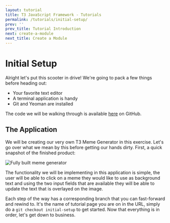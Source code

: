 ```yaml
---
layout: tutorial
title: T3 JavaScript Framework - Tutorials
permalink: /tutorials/initial-setup/
prev: ''
prev_title: Tutorial Introduction
next: create-a-module
next_title: Create a Module
---
```


# Initial Setup

Alright let's put this scooter in drive! We're going to pack a few things before heading out:

- Your favorite text editor
- A terminal application is handy
- Git and Yeoman are installed

The code we will be walking through is available [here](google.com) on GitHub.

## The Application

We will be creating our very own T3 Meme Generator in this exercise. Let's go over what we mean by this before getting our hands dirty. First, a quick snapshot of the finished product:

![Fully built meme generator](http://f.cl.ly/items/161B1L0C2k171Y3B2s3o/Screen%20Shot%202014-02-27%20at%203.26.32%20PM.png)

The functionality we will be implementing in this application is simple, the user will be able to click on a meme they would like to use as background text and using the two input fields that are available they will be able to update the text that is overlayed on the image.

Each step of the way has a corresponding branch that you can fast-forward and rewind to. It's the name of tutorial page you are on in the URL, simply do a `git checkout initial-setup` to get started. Now that everything is in order, let's get down to business.
